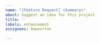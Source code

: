 ```yaml
---
name: "[Feature Request] <Summary>"
about: Suggest an idea for this project
title: ''
labels: enhancement
assignees: Bawnorton

---
```




